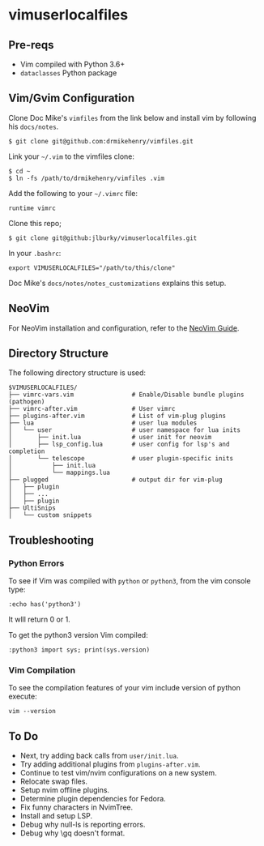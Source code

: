 vimuserlocalfiles
=================

Pre-reqs
--------
* Vim compiled with Python 3.6+
* `dataclasses` Python package 

Vim/Gvim Configuration
----------------------

Clone Doc Mike's `vimfiles` from the link below and install vim by following his
  `docs/notes`.
```
$ git clone git@github.com:drmikehenry/vimfiles.git
```

Link your `~/.vim` to the vimfiles clone:
```
$ cd ~
$ ln -fs /path/to/drmikehenry/vimfiles .vim
```

Add the following to your `~/.vimrc` file:
```
runtime vimrc
```

Clone this repo;
```
$ git clone git@github:jlburky/vimuserlocalfiles.git
```

In your `.bashrc`:
```
export VIMUSERLOCALFILES="/path/to/this/clone"
```

Doc Mike's `docs/notes/notes_customizations` explains this setup.

NeoVim
------

For NeoVim installation and configuration, refer to the [NeoVim
Guide](NEOVIM.md).

Directory Structure
-------------------

The following directory structure is used:

```
$VIMUSERLOCALFILES/
├── vimrc-vars.vim                # Enable/Disable bundle plugins (pathogen)
├── vimrc-after.vim               # User vimrc
├── plugins-after.vim             # List of vim-plug plugins
├── lua                           # user lua modules
│   └── user                      # user namespace for lua inits
│       ├── init.lua              # user init for neovim
│       ├── lsp_config.lua        # user config for lsp's and completion
│       └── telescope             # user plugin-specific inits
│           ├── init.lua
│           └── mappings.lua
├── plugged                       # output dir for vim-plug
│   ├── plugin
│   ├── ...
│   ├── plugin
├── UltiSnips
│   └── custom snippets
```

Troubleshooting
---------------

### Python Errors
To see if Vim was compiled with `python` or `python3`, from the vim console type:
```
:echo has('python3')
```
It wlll return 0 or 1.

To get the python3 version Vim compiled:
```
:python3 import sys; print(sys.version)
```

### Vim Compilation
To see the compilation features of your vim include version of python execute:
```
vim --version
```

To Do
-----
* Next, try adding back calls from `user/init.lua`.
* Try adding additional plugins from `plugins-after.vim`.
* Continue to test vim/nvim configurations on a new system.
* Relocate swap files.
* Setup nvim offline plugins.
* Determine plugin dependencies for Fedora.
* Fix funny characters in NvimTree.
* Install and setup LSP.
* Debug why null-ls is reporting errors.
* Debug why \gq doesn't format.

